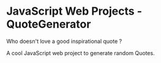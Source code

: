 # JavaScript Web Projects - QuoteGenerator

Who doesn't love a good inspirational quote ?

A cool JavaScript web project to generate random Quotes.
